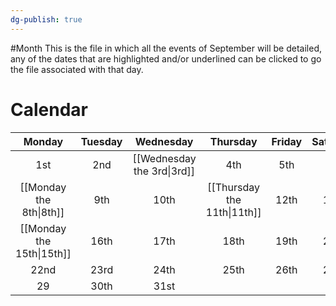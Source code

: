 ```yaml
---
dg-publish: true
---
```

#Month
This is the file in which all the events of September will be detailed, any of the dates that are highlighted and/or underlined can be clicked to go the file associated with that day.



# Calendar
|          Monday           | Tuesday |         Wednesday          |          Thursday           | Friday | Saturday | Sunday |
| :-----------------------: | :-----: | :------------------------: | :-------------------------: | :----: | :------: | :----: |
|            1st            |   2nd   | [[Wednesday the 3rd\|3rd]] |             4th             |  5th   |   6th    |  7th   |
|  [[Monday the 8th\|8th]]  |   9th   |            10th            | [[Thursday the 11th\|11th]] |  12th  |   13th   |  14th  |
| [[Monday the 15th\|15th]] |  16th   |            17th            |            18th             |  19th  |   20th   |  21st  |
|           22nd            |  23rd   |            24th            |            25th             |  26th  |   27th   |  28th  |
|            29             |  30th   |            31st            |                             |        |          |        |

